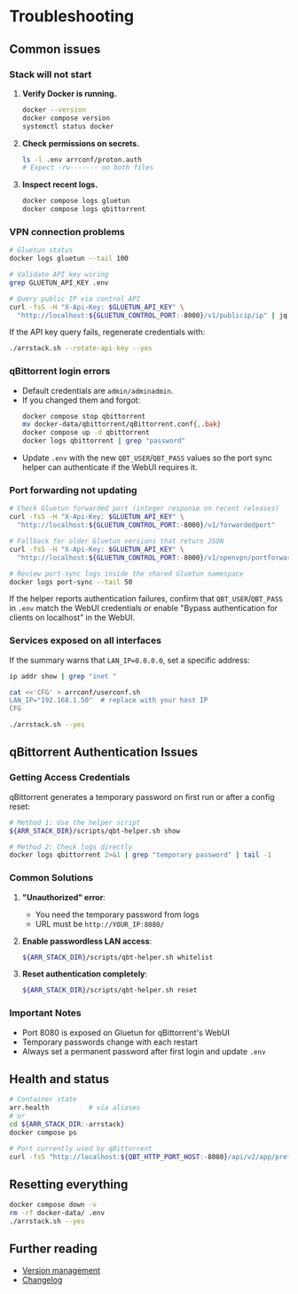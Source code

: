 # Troubleshooting

## Common issues

### Stack will not start
1. **Verify Docker is running.**
   ```bash
   docker --version
   docker compose version
   systemctl status docker
   ```
2. **Check permissions on secrets.**
   ```bash
   ls -l .env arrconf/proton.auth
   # Expect -rw------- on both files
   ```
3. **Inspect recent logs.**
   ```bash
   docker compose logs gluetun
   docker compose logs qbittorrent
   ```

### VPN connection problems
```bash
# Gluetun status
docker logs gluetun --tail 100

# Validate API key wiring
grep GLUETUN_API_KEY .env

# Query public IP via control API
curl -fsS -H "X-Api-Key: $GLUETUN_API_KEY" \
  "http://localhost:${GLUETUN_CONTROL_PORT:-8000}/v1/publicip/ip" | jq
```

If the API key query fails, regenerate credentials with:
```bash
./arrstack.sh --rotate-api-key --yes
```

### qBittorrent login errors
- Default credentials are `admin/adminadmin`.
- If you changed them and forgot:
  ```bash
  docker compose stop qbittorrent
  mv docker-data/qbittorrent/qBittorrent.conf{,.bak}
  docker compose up -d qbittorrent
  docker logs qbittorrent | grep "password"
  ```
- Update `.env` with the new `QBT_USER`/`QBT_PASS` values so the port sync helper can authenticate if the WebUI requires it.

### Port forwarding not updating
```bash
# Check Gluetun forwarded port (integer response on recent releases)
curl -fsS -H "X-Api-Key: $GLUETUN_API_KEY" \
  "http://localhost:${GLUETUN_CONTROL_PORT:-8000}/v1/forwardedport"

# Fallback for older Gluetun versions that return JSON
curl -fsS -H "X-Api-Key: $GLUETUN_API_KEY" \
  "http://localhost:${GLUETUN_CONTROL_PORT:-8000}/v1/openvpn/portforwarded" | jq '.port'

# Review port-sync logs inside the shared Gluetun namespace
docker logs port-sync --tail 50
```
If the helper reports authentication failures, confirm that `QBT_USER`/`QBT_PASS` in `.env` match the WebUI credentials or enable "Bypass authentication for clients on localhost" in the WebUI.

### Services exposed on all interfaces
If the summary warns that `LAN_IP=0.0.0.0`, set a specific address:
```bash
ip addr show | grep "inet "

cat <<'CFG' > arrconf/userconf.sh
LAN_IP="192.168.1.50"  # replace with your host IP
CFG

./arrstack.sh --yes
```

## qBittorrent Authentication Issues

### Getting Access Credentials

qBittorrent generates a temporary password on first run or after a config reset:

```bash
# Method 1: Use the helper script
${ARR_STACK_DIR}/scripts/qbt-helper.sh show

# Method 2: Check logs directly
docker logs qbittorrent 2>&1 | grep "temporary password" | tail -1
```

### Common Solutions

1. **"Unauthorized" error**:
   - You need the temporary password from logs
   - URL must be `http://YOUR_IP:8080/`

2. **Enable passwordless LAN access**:
   ```bash
   ${ARR_STACK_DIR}/scripts/qbt-helper.sh whitelist
   ```

3. **Reset authentication completely**:
   ```bash
   ${ARR_STACK_DIR}/scripts/qbt-helper.sh reset
   ```

### Important Notes
- Port 8080 is exposed on Gluetun for qBittorrent's WebUI
- Temporary passwords change with each restart
- Always set a permanent password after first login and update `.env`

## Health and status
```bash
# Container state
arr.health          # via aliases
# or
cd ${ARR_STACK_DIR:-arrstack}
docker compose ps
```

```bash
# Port currently used by qBittorrent
curl -fsS "http://localhost:${QBT_HTTP_PORT_HOST:-8080}/api/v2/app/preferences" | jq '.listen_port'
```

## Resetting everything
```bash
docker compose down -v
rm -rf docker-data/ .env
./arrstack.sh --yes
```

## Further reading
- [Version management](VERSION_MANAGEMENT.md)
- [Changelog](../CHANGELOG.md)
